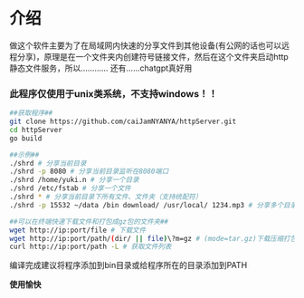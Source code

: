 # 介绍
做这个软件主要为了在局域网内快速的分享文件到其他设备(有公网的话也可以远程分享)，原理是在一个文件夹内创建符号链接文件，然后在这个文件夹启动http静态文件服务，所以…………
还有……chatgpt真好用
### 此程序仅使用于unix类系统，不支持windows！！

```bash
##获取程序##
git clone https://github.com/caiJamNYANYA/httpServer.git
cd httpServer
go build

```
```bash
##示例##
./shrd # 分享当前目录
./shrd -p 8080 # 分享当前目录监听在8080端口
./shrd /home/yuki.n # 分享一个目录
./shrd /etc/fstab # 分享一个文件
./shrd * # 分享当前目录下所有文件、文件夹（支持统配符）
./shrd -p 15532 ~/data /bin download/ /usr/local/ 1234.mp3 # 分享多个目录、文件并监听在15532端口
``` 
```bash
##可以在终端快速下载文件和打包成gz包的文件夹##
wget http://ip:port/file # 下载文件
wget http://ip:port/path/(dir/ || file)\?m=gz # (mode=tar.gz)下载压缩打包文件夹……文件也是可以的压缩的
curl http://ip:port/path -L # 获取文件列表
```
编译完成建议将程序添加到bin目录或给程序所在的目录添加到PATH

**使用愉快**
